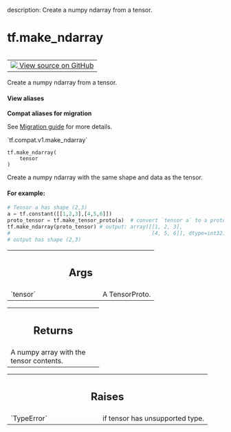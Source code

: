 description: Create a numpy ndarray from a tensor.

<div itemscope itemtype="http://developers.google.com/ReferenceObject">
<meta itemprop="name" content="tf.make_ndarray" />
<meta itemprop="path" content="Stable" />
</div>

# tf.make_ndarray

<!-- Insert buttons and diff -->

<table class="tfo-notebook-buttons tfo-api nocontent" align="left">
<td>
  <a target="_blank" href="https://github.com/tensorflow/tensorflow/blob/r2.3/tensorflow/python/framework/tensor_util.py#L569-L647">
    <img src="https://www.tensorflow.org/images/GitHub-Mark-32px.png" />
    View source on GitHub
  </a>
</td>
</table>



Create a numpy ndarray from a tensor.

<section class="expandable">
  <h4 class="showalways">View aliases</h4>
  <p>
<b>Compat aliases for migration</b>
<p>See
<a href="https://www.tensorflow.org/guide/migrate">Migration guide</a> for
more details.</p>
<p>`tf.compat.v1.make_ndarray`</p>
</p>
</section>

<pre class="devsite-click-to-copy prettyprint lang-py tfo-signature-link">
<code>tf.make_ndarray(
    tensor
)
</code></pre>



<!-- Placeholder for "Used in" -->

Create a numpy ndarray with the same shape and data as the tensor.

#### For example:



```python
# Tensor a has shape (2,3)
a = tf.constant([[1,2,3],[4,5,6]])
proto_tensor = tf.make_tensor_proto(a)  # convert `tensor a` to a proto tensor
tf.make_ndarray(proto_tensor) # output: array([[1, 2, 3],
#                                              [4, 5, 6]], dtype=int32)
# output has shape (2,3)
```

<!-- Tabular view -->
 <table class="responsive fixed orange">
<colgroup><col width="214px"><col></colgroup>
<tr><th colspan="2"><h2 class="add-link">Args</h2></th></tr>

<tr>
<td>
`tensor`
</td>
<td>
A TensorProto.
</td>
</tr>
</table>



<!-- Tabular view -->
 <table class="responsive fixed orange">
<colgroup><col width="214px"><col></colgroup>
<tr><th colspan="2"><h2 class="add-link">Returns</h2></th></tr>
<tr class="alt">
<td colspan="2">
A numpy array with the tensor contents.
</td>
</tr>

</table>



<!-- Tabular view -->
 <table class="responsive fixed orange">
<colgroup><col width="214px"><col></colgroup>
<tr><th colspan="2"><h2 class="add-link">Raises</h2></th></tr>

<tr>
<td>
`TypeError`
</td>
<td>
if tensor has unsupported type.
</td>
</tr>
</table>

